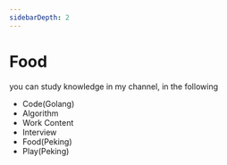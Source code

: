 ```yaml
---
sidebarDepth: 2
---
```


# Food

you can study knowledge in my channel, in the following
- Code(Golang)
- Algorithm
- Work Content
- Interview
- Food(Peking)
- Play(Peking)